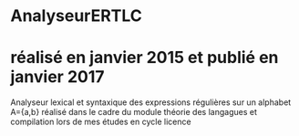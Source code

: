 # AnalyseurERTLC
# réalisé en janvier 2015 et publié en janvier 2017
Analyseur lexical et syntaxique des expressions régulières sur un alphabet A={a,b}
réalisé dans le cadre du module théorie des langagues et compilation lors de mes études en cycle licence

